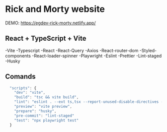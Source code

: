 # Rick and Morty website

DEMO: https://egdev-rick-morty.netlify.app/

## React + TypeScript + Vite

-Vite
-Typescript
-React
-React-Query
-Axios
-React-router-dom
-Styled-components
-React-loader-spinner
-Playwright
-Eslint
-Prettier
-Lint-staged
-Husky

## Comands

```js
  "scripts": {
    "dev": "vite",
    "build": "tsc && vite build",
    "lint": "eslint . --ext ts,tsx --report-unused-disable-directives --max-warnings 0",
    "preview": "vite preview",
    "prepare": "husky",
    "pre-commit": "lint-staged"
    "test": "npx playwright test"
  }
```
